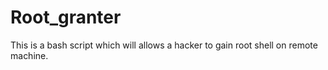 # Root_granter
This is a bash script which will allows a hacker to gain root shell on remote machine.
